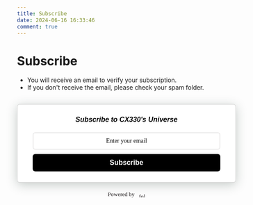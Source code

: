 ```yaml
---
title: Subscribe
date: 2024-06-16 16:33:46
comment: true
---
```

# Subscribe
- You will receive an email to verify your subscription.
- If you don't receive the email, please check your spam folder.

<style>
    .followit--follow-form-container[attr-a][attr-b][attr-c][attr-d][attr-e][attr-f] .form-preview {
  display: flex !important;
  flex-direction: column !important;
  justify-content: center !important;
  margin-top: 30px !important;
  padding: clamp(17px, 5%, 40px) clamp(17px, 7%, 50px) !important;
  max-width: none !important;
  border-radius: 6px !important;
  box-shadow: 0 5px 25px rgba(34, 60, 47, 0.25) !important;
}
.followit--follow-form-container[attr-a][attr-b][attr-c][attr-d][attr-e][attr-f] .form-preview,
.followit--follow-form-container[attr-a][attr-b][attr-c][attr-d][attr-e][attr-f] .form-preview *{
  box-sizing: border-box !important;
}
.followit--follow-form-container[attr-a][attr-b][attr-c][attr-d][attr-e][attr-f] .form-preview .preview-heading {
  width: 100% !important;
}
.followit--follow-form-container[attr-a][attr-b][attr-c][attr-d][attr-e][attr-f] .form-preview .preview-heading h5{
  margin-top: 0 !important;
  margin-bottom: 0 !important;
}
.followit--follow-form-container[attr-a][attr-b][attr-c][attr-d][attr-e][attr-f] .form-preview .preview-input-field {
  margin-top: 20px !important;
  width: 100% !important;
}
.followit--follow-form-container[attr-a][attr-b][attr-c][attr-d][attr-e][attr-f] .form-preview .preview-input-field input {
  width: 100% !important;
  height: 40px !important;
  border-radius: 6px !important;
  border: 2px solid #e9e8e8 !important;
  background-color: #fff;
  outline: none !important;
}
.followit--follow-form-container[attr-a][attr-b][attr-c][attr-d][attr-e][attr-f] .form-preview .preview-input-field input {
  color: #000000 !important;
  font-family: "Montserrat" !important;
  font-size: 14px;
  font-weight: 400;
  line-height: 20px;
  text-align: center;
}
.followit--follow-form-container[attr-a][attr-b][attr-c][attr-d][attr-e][attr-f] .form-preview .preview-input-field input::placeholder {
  color: #000000 !important;
  opacity: 1 !important;
}

.followit--follow-form-container[attr-a][attr-b][attr-c][attr-d][attr-e][attr-f] .form-preview .preview-input-field input:-ms-input-placeholder {
  color: #000000 !important;
}

.followit--follow-form-container[attr-a][attr-b][attr-c][attr-d][attr-e][attr-f] .form-preview .preview-input-field input::-ms-input-placeholder {
  color: #000000 !important;
}
.followit--follow-form-container[attr-a][attr-b][attr-c][attr-d][attr-e][attr-f] .form-preview .preview-submit-button {
  margin-top: 10px !important;
  width: 100% !important;
}
.followit--follow-form-container[attr-a][attr-b][attr-c][attr-d][attr-e][attr-f] .form-preview .preview-submit-button button {
  width: 100% !important;
  height: 40px !important;
  border: 0 !important;
  border-radius: 6px !important;
  line-height: 0px !important;
}
.followit--follow-form-container[attr-a][attr-b][attr-c][attr-d][attr-e][attr-f] .form-preview .preview-submit-button button:hover {
  cursor: pointer !important;
}
.followit--follow-form-container[attr-a][attr-b][attr-c][attr-d][attr-e][attr-f] .powered-by-line {
  color: #231f20 !important;
  font-family: "Montserrat" !important;
  font-size: 13px !important;
  font-weight: 400 !important;
  line-height: 25px !important;
  text-align: center !important;
  text-decoration: none !important;
  display: flex !important;
  width: 100% !important;
  justify-content: center !important;
  align-items: center !important;
  margin-top: 10px !important;
}
.followit--follow-form-container[attr-a][attr-b][attr-c][attr-d][attr-e][attr-f] .powered-by-line img {
  margin-left: 10px !important;
  height: 1.13em !important;
  max-height: 1.13em !important;
}

  </style>
  <div class="followit--follow-form-container" attr-a attr-b attr-c attr-d attr-e attr-f>
    <form data-v-c76ccf54="" action="https://api.follow.it/subscription-form/QjRpSU91L2UwaHVvNWpjVzJTd3VTYXprRzhUSzd5UzFwOE1LQWkvNG9BQjdtcnduVzV6Mm9BemR0R0RpMnZsOVh3d2k4cWNqM21HNXNtcFI3eGxCR2p1RjF4bnEzWkZzbnFzUXhlMmJyOXA5ZUYyeC9lS3hlRXVObW0rMkdKNGF8NzFqK3ZtaHl3UWMwdFJSZmxxT1o2Z21qRXA0VloxcFM0YXBHTGJKTGJKVT0=/8" method="post" data-np-autofill-form-type="subscribe" data-np-checked="1" data-np-watching="1"><div data-v-c76ccf54="" class="form-preview" style="background-color: rgb(255, 255, 255); position: relative; border-style: solid; border-width: 1px; border-color: rgb(204, 204, 204);"><div data-v-c76ccf54="" class="preview-heading"><h5 data-v-c76ccf54="" style="text-transform: none !important; font-family: Arial; font-weight: bold; color: rgb(0, 0, 0); font-size: 16px; text-align: center;">Subscribe to CX330's Universe</h5></div><div data-v-c76ccf54="" class="preview-input-field"><input data-v-c76ccf54="" type="email" name="email" required="" placeholder="Enter your email" spellcheck="false" style="text-transform: none !important; font-family: Arial; font-weight: normal; color: rgb(0, 0, 0); font-size: 14px; text-align: center; background-color: rgb(255, 255, 255);" data-np-autofill-field-type="email" data-np-uid="3fa804bc-3e6f-4a8c-b04f-03a140a106b7"><nordpass-icon data-np-uid="3fa804bc-3e6f-4a8c-b04f-03a140a106b7"></nordpass-icon></div><div data-v-c76ccf54="" class="preview-submit-button"><button data-v-c76ccf54="" type="submit" style="text-transform: none !important; font-family: Arial; font-weight: bold; color: rgb(255, 255, 255); font-size: 16px; text-align: center; background-color: rgb(0, 0, 0);">Subscribe</button></div></div></form><a href="https://follow.it" class="powered-by-line">Powered by <img src="https://follow.it/static/img/colored-logo.svg" alt="follow.it" height="17px"/></a>
  </div>